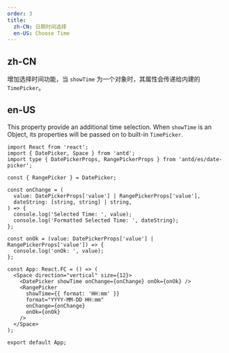 ```yaml
---
order: 3
title:
  zh-CN: 日期时间选择
  en-US: Choose Time
---
```


## zh-CN

增加选择时间功能，当 `showTime` 为一个对象时，其属性会传递给内建的 `TimePicker`。

## en-US

This property provide an additional time selection. When `showTime` is an Object, its properties will be passed on to built-in `TimePicker`.

```tsx
import React from 'react';
import { DatePicker, Space } from 'antd';
import type { DatePickerProps, RangePickerProps } from 'antd/es/date-picker';

const { RangePicker } = DatePicker;

const onChange = (
  value: DatePickerProps['value'] | RangePickerProps['value'],
  dateString: [string, string] | string,
) => {
  console.log('Selected Time: ', value);
  console.log('Formatted Selected Time: ', dateString);
};

const onOk = (value: DatePickerProps['value'] | RangePickerProps['value']) => {
  console.log('onOk: ', value);
};

const App: React.FC = () => (
  <Space direction="vertical" size={12}>
    <DatePicker showTime onChange={onChange} onOk={onOk} />
    <RangePicker
      showTime={{ format: 'HH:mm' }}
      format="YYYY-MM-DD HH:mm"
      onChange={onChange}
      onOk={onOk}
    />
  </Space>
);

export default App;
```
